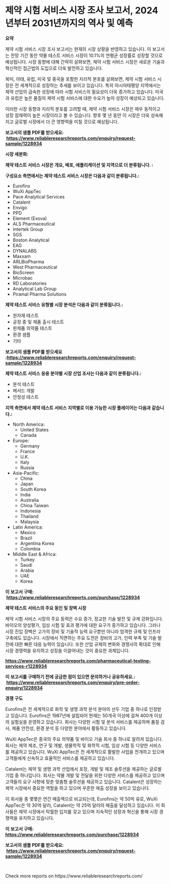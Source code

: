 <p><h1>제약 시험 서비스 시장 조사 보고서, 2024년부터 2031년까지의 역사 및 예측</h1></p><p><strong>요약</strong></p>
<p><p>제약 시험 서비스 시장 조사 보고서는 현재의 시장 상황을 반영하고 있습니다. 이 보고서는 전망 기간 동안 약물 테스트 서비스 시장이 10.1%의 연평균 성장률로 성장할 것으로 예상됩니다. 시장 동향에 대해 간략히 살펴보면, 제약 시험 서비스 시장은 새로운 기술과 혁신적인 접근법의 도입으로 더욱 발전하고 있습니다. </p><p>북미, 아태, 유럽, 미국 및 중국을 포함한 지리적 분포를 살펴보면, 제약 시험 서비스 시장은 전 세계적으로 성장하는 추세를 보이고 있습니다. 특히 아시아태평양 지역에서는 제약 산업의 급속한 성장에 따라 시험 서비스의 필요성이 더욱 증가하고 있습니다. 미국과 유럽은 높은 품질의 제약 시험 서비스에 대한 수요가 높아 성장이 예상되고 있습니다. </p><p>이러한 시장 동향과 지리적 분포를 고려할 때, 제약 시험 서비스 시장은 매우 동적이고 성장 잠재력이 높은 시장이라고 볼 수 있습니다. 향후 몇 년 동안 이 시장은 더욱 성숙해지고 글로벌 시장에서 더 큰 영향력을 미칠 것으로 예상됩니다.</p></p>
<p><strong>보고서의 샘플 PDF를 받으세요: &nbsp;<a href="https://www.reliableresearchreports.com/enquiry/request-sample/1228934">https://www.reliableresearchreports.com/enquiry/request-sample/1228934</a></strong></p>
<p><strong>시장 세분화:</strong></p>
<p><strong> 제약 테스트 서비스 시장은 개요, 배포, 애플리케이션 및 지역으로 더 분류됩니다. :</strong></p>
<p><strong>구성요소 측면에서는 제약 테스트 서비스 시장은 다음과 같이 분류됩니다.:</strong></p>
<p><ul><li>Eurofins</li><li>WuXi AppTec</li><li>Pace Analytical Services</li><li>Catalent</li><li>Envigo</li><li>PPD</li><li>Element (Exova)</li><li>ALS Pharmaceutical</li><li>Intertek Group</li><li>SGS</li><li>Boston Analytical</li><li>EAG</li><li>DYNALABS</li><li>Maxxam</li><li>ARLBioPharma</li><li>West Pharmaceutical</li><li>BioScreen</li><li>Microbac</li><li>RD Laboratories</li><li>Analytical Lab Group</li><li>Piramal Pharma Solutions</li></ul></p>
<p><strong> 제약 테스트 서비스 유형별 시장 분석은 다음과 같이 분류됩니다.:</strong></p>
<p><ul><li>원자재 테스트</li><li>공정 중 및 제품 출시 테스트</li><li>완제품 의약품 테스트</li><li>환경 샘플</li><li>기타</li></ul></p>
<p><strong>보고서의 샘플 PDF를 받으세요 :<a href="https://www.reliableresearchreports.com/enquiry/request-sample/1228934">https://www.reliableresearchreports.com/enquiry/request-sample/1228934</a></strong></p>
<p><strong> 제약 테스트 서비스 응용 분야별 시장 산업 조사는 다음과 같이 분류됩니다.:</strong></p>
<p><ul><li>분석 테스트</li><li>메서드 개발</li><li>안정성 테스트</li></ul></p>
<p><strong>지역 측면에서 제약 테스트 서비스 지역별로 이용 가능한 시장 플레이어는 다음과 같습니다.:</strong></p>
<p><ul>
    <li>
        North America:
        <ul>
            <li>United States</li>
            <li>Canada</li>
        </ul>
    </li>
    <li>
        Europe:
        <ul>
            <li>Germany</li>
            <li>France</li>
            <li>U.K.</li>
            <li>Italy</li>
            <li>Russia</li>
        </ul>
    </li>
    <li>
        Asia-Pacific:
        <ul>
            <li>China</li>
            <li>Japan</li>
            <li>South Korea</li>
            <li>India</li>
            <li>Australia</li>
            <li>China Taiwan</li>
            <li>Indonesia</li>
            <li>Thailand</li>
            <li>Malaysia</li>
        </ul>
    </li>
    <li>
        Latin America:
        <ul>
            <li>Mexico</li>
            <li>Brazil</li>
            <li>Argentina Korea</li>
            <li>Colombia</li>
        </ul>
    </li>
    <li>
        Middle East & Africa:
        <ul>
            <li>Turkey</li>
            <li>Saudi</li>
            <li>Arabia</li>
            <li>UAE</li>
            <li>Korea</li>
        </ul>
    </li>
    </ul></p>
<p><strong>이 보고서 구매: &nbsp;<a href="https://www.reliableresearchreports.com/purchase/1228934">https://www.reliableresearchreports.com/purchase/1228934</a></strong></p>
<p><strong>제약 테스트 서비스의 주요 동인 및 장벽 시장</strong></p>
<p><p>제약 시험 서비스 시장의 주요 동력은 수요 증가, 정교한 기술 발전 및 규제 강화입니다. 바이오의 양성평가, 임상 시험 및 효과 평가에 대한 요구가 증가하고 있습니다. 그러나 시장 진입 장벽은 고가의 장비 및 기술적 능력 요구뿐만 아니라 엄격한 규제 및 인프라 구축에도 있습니다. 시장에서 직면하는 주요 도전은 장비의 고가, 인력 부족 및 기술 발전에 대한 빠른 대응 능력이 있습니다. 또한 산업 규제의 변화와 경쟁사의 확대로 인해 시장 경쟁력을 유지하고 성장을 이끌어내는 것이 중요한 과제입니다.</p></p>
<p><strong><a href="https://www.reliableresearchreports.com/pharmaceutical-testing-services-r1228934">https://www.reliableresearchreports.com/pharmaceutical-testing-services-r1228934</a></strong></p>
<p><strong>이 보고서를 구매하기 전에 궁금한 점이 있으면 문의하거나 공유하세요.: &nbsp;<a href="https://www.reliableresearchreports.com/enquiry/pre-order-enquiry/1228934">https://www.reliableresearchreports.com/enquiry/pre-order-enquiry/1228934</a></strong></p>
<p><strong>경쟁 구도</strong></p>
<p><p>Eurofins은 전 세계적으로 화학 및 생명 과학 분석 분야의 선두 기업 중 하나로 인정받고 있습니다. Eurofins은 1987년에 설립되어 현재는 50개국 이상에 걸쳐 400개 이상의 실험실을 운영하고 있습니다. 회사는 다양한 시험 및 분석 서비스를 제공하며 품질 검사, 제품 안전성, 환경 분석 등 다양한 분야에서 활동하고 있습니다.</p><p>WuXi AppTec은 중국의 주요 의약품 및 바이오 기술 회사 중 하나로 알려져 있습니다. 회사는 제약 제조, 연구 및 개발, 생물학적 및 화학적 시험, 임상 시험 등 다양한 서비스를 제공하고 있습니다. WuXi AppTec은 전 세계적으로 활발한 사업을 전개하고 있으며 고객들에게 신속하고 효율적인 서비스를 제공하고 있습니다.</p><p>Catalent는 제약 및 생명 과학 산업에서 포장, 개발 및 제조 솔루션을 제공하는 글로벌 기업 중 하나입니다. 회사는 약물 개발 및 전달을 위한 다양한 서비스를 제공하고 있으며 고객들의 요구 사항에 맞춘 맞춤형 솔루션을 제공하고 있습니다. Catalent은 성장하는 제약 시장에서 중요한 역할을 하고 있으며 꾸준한 매출 성장을 보이고 있습니다.</p><p>이 회사들 중 몇몇은 연간 매출액으로 비교되는데, Eurofins는 약 50억 유로, WuXi AppTec은 약 30억 달러, Catalent는 약 25억 달러의 매출을 달성하고 있습니다. 이 회사들은 제약 시장에서 탁월한 입지를 갖고 있으며 지속적인 성장과 혁신을 통해 시장 경쟁력을 유지하고 있습니다.</p></p>
<p><strong>이 보고서 구매: &nbsp; <a href="https://www.reliableresearchreports.com/purchase/1228934">https://www.reliableresearchreports.com/purchase/1228934</a></strong></p>
<p><strong>보고서의 샘플 PDF를 받으세요: &nbsp;<a href="https://www.reliableresearchreports.com/enquiry/request-sample/1228934">https://www.reliableresearchreports.com/enquiry/request-sample/1228934</a></strong><strong></strong></p>
<p>&nbsp;</p>
<p>Check more reports on https://www.reliableresearchreports.com/</p>
